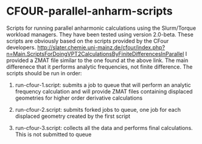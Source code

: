 # CFOUR-parallel-anharm-scripts
Scripts for running parallel anharmonic calculations using the Slurm/Torque workload managers. They have
been tested using version 2.0-beta.
These scripts are obviously based on the scripts provided by the CFour developers.
http://slater.chemie.uni-mainz.de/cfour/index.php?n=Main.ScriptsForDoingVPT2CalculationsByFiniteDifferencesInParallel
I provided a ZMAT file similar to the one found at the above link. The main differenece that it performs analytic frequencies, 
not finite difference. The scripts should be run in order:

1) run-cfour-1.script: submits a job to queue that will perform an analytic frequency calculation and will provide ZMAT
files containing displaced geometries for higher order derivative calculations

2) run-cfour-2.script: submits forked jobs to queue, one job for each displaced geometry created by the first script

3) run-cfour-3.script: collects all the data and performs final calculations. This is not submitted to queue
